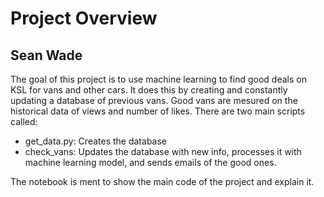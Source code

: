 # Project Overview
## Sean Wade

The goal of this project is to use machine learning to find good deals on KSL for vans and other cars.  It does this by creating and constantly updating a database of previous vans.  Good vans are mesured on the historical data of views and number of likes.  There are two main scripts called:

 - get_data.py: Creates the database
 - check_vans: Updates the database with new info, processes it with machine learning model, and sends emails of the good ones.

The notebook is ment to show the main code of the project and explain it.
